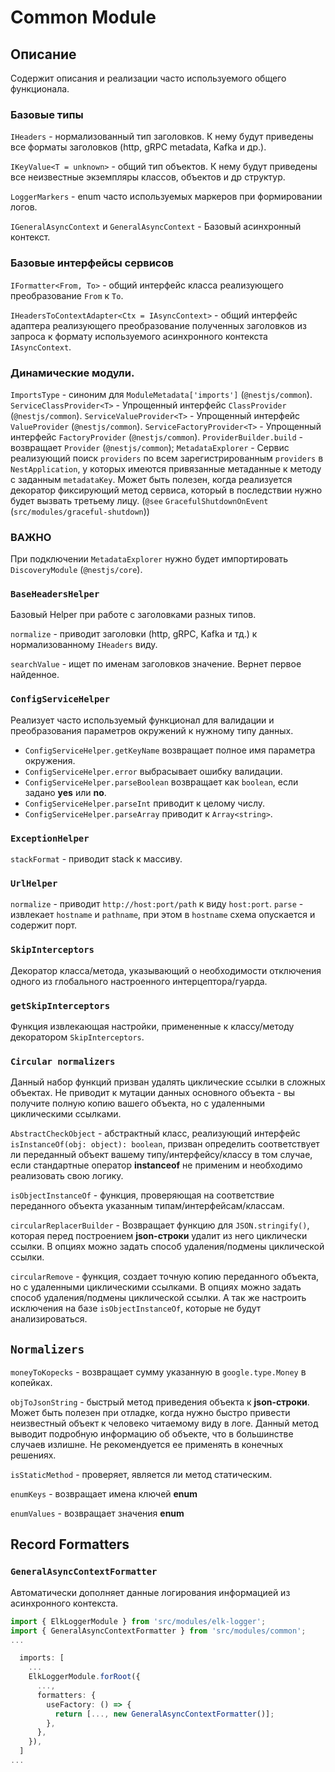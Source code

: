 # Common Module

## Описание
Содержит описания и реализации часто используемого общего функционала.

### Базовые типы
  `IHeaders` - нормализованный тип заголовков. К нему будут приведены все форматы заголовков (http, gRPC metadata, Kafka и др.).

  `IKeyValue<T = unknown>` - общий тип объектов. К нему будут приведены все неизвестные экземпляры классов, объектов и др структур.

  `LoggerMarkers` - enum часто используемых маркеров при формировании логов.

  `IGeneralAsyncContext` и `GeneralAsyncContext` - Базовый асинхронный контекст.

### Базовые интерфейсы сервисов
  `IFormatter<From, To>` - общий интерфейс класса реализующего преобразование `From` к `To`.

  `IHeadersToContextAdapter<Ctx = IAsyncContext>` - общий интерфейс адаптера реализующего преобразование полученных заголовков из запроса к формату используемого асинхронного контекста `IAsyncContext`.

### Динамические модули.
  `ImportsType` - синоним для `ModuleMetadata['imports']` (`@nestjs/common`).
  `ServiceClassProvider<T>` - Упрощенный интерфейс `ClassProvider` (`@nestjs/common`).
  `ServiceValueProvider<T>` - Упрощенный интерфейс `ValueProvider` (`@nestjs/common`).
  `ServiceFactoryProvider<T>` - Упрощенный интерфейс `FactoryProvider` (`@nestjs/common`).
  `ProviderBuilder.build` - возвращает `Provider` (`@nestjs/common`);
  `MetadataExplorer` - Сервис реализующий поиск `providers` по всем зарегистрированным `providers` в `NestApplication`, у которых имеются привязанные метаданные к методу с заданным `metadataKey`. Может быть полезен, когда реализуется декоратор фиксирующий метод сервиса, который в последствии нужно будет вызвать третьему лицу. (`@see` `GracefulShutdownOnEvent` (`src/modules/graceful-shutdown`))

 ### ВАЖНО
 При подключении `MetadataExplorer` нужно будет импортировать `DiscoveryModule` (`@nestjs/core`).

### `BaseHeadersHelper`
  Базовый Helper при работе с заголовками разных типов.

  `normalize` - приводит заголовки (http, gRPC, Kafka и тд.) к нормализованному `IHeaders` виду.
  
  `searchValue` - ищет по именам заголовков значение. Вернет первое найденное.

### `ConfigServiceHelper`
  Реализует часто используемый функционал для валидации и преобразования параметров окружений к нужному типу данных.
  - `ConfigServiceHelper.getKeyName` возвращает полное имя параметра окружения.
  - `ConfigServiceHelper.error` выбрасывает ошибку валидации.
  - `ConfigServiceHelper.parseBoolean` возвращает как `boolean`, если задано **yes** или **no**.
  - `ConfigServiceHelper.parseInt` приводит к целому числу.
  - `ConfigServiceHelper.parseArray` приводит к `Array<string>`.

### `ExceptionHelper`
  `stackFormat` - приводит stack к массиву.

### `UrlHelper`
  `normalize` - приводит `http://host:port/path` к виду `host:port`.
  `parse` - извлекает  `hostname` и `pathname`, при этом в `hostname` схема опускается и содержит порт.

### `SkipInterceptors`
  Декоратор класса/метода, указывающий о необходимости отключения одного из глобального настроенного интерцептора/гуарда.

### `getSkipInterceptors`
  Функция извлекающая настройки, примененные к классу/методу декоратором `SkipInterceptors`.

### `Circular normalizers`
Данный набор функций призван удалять циклические ссылки в сложных объектах. Не приводит к мутации данных основного объекта - вы получите полную копию вашего объекта, но с удаленными циклическими ссылками.

`AbstractCheckObject`  - абстрактный класс, реализующий интерфейс `isInstanceOf(obj: object): boolean`, призван определить соответствует ли переданный объект вашему типу/интерфейсу/классу в том случае, если стандартные оператор **instanceof** не применим и необходимо реализовать свою логику.  

`isObjectInstanceOf` - функция, проверяющая на соответствие переданного объекта указанным типам/интерфейсам/классам.

`circularReplacerBuilder` -  Возвращает функцию для `JSON.stringify()`, которая перед построением **json-строки**  удалит из него циклически ссылки. В опциях можно задать способ удаления/подмены циклической ссылки.

`circularRemove` - функция, создает точную копию переданного объекта, но с удаленными циклическими ссылками. В опциях можно задать способ удаления/подмены циклической ссылки. А так же настроить исключения на базе `isObjectInstanceOf`, которые не будут анализироваться.

## `Normalizers`

`moneyToKopecks` - возвращает сумму указанную в `google.type.Money` в копейках.

`objToJsonString` - быстрый метод приведения объекта к **json-строки**. Может быть полезен при отладке, когда нужно быстро привести неизвестный объект к человеко читаемому виду в логе. Данный метод выводит подробную информацию об объекте, что в большинстве случаев излишне. Не рекомендуется ее применять в конечных решениях.

`isStaticMethod` - проверяет, является ли метод статическим.

`enumKeys` - возвращает имена ключей **enum**

`enumValues` - возвращает значения **enum**

## Record Formatters

### `GeneralAsyncContextFormatter`
Автоматически дополняет данные логирования информацией из асинхронного контекста.

```typescript
import { ElkLoggerModule } from 'src/modules/elk-logger';
import { GeneralAsyncContextFormatter } from 'src/modules/common';
...

  imports: [
    ...
    ElkLoggerModule.forRoot({
      ...,
      formatters: {
        useFactory: () => {
          return [..., new GeneralAsyncContextFormatter()];
        },
      },
    }),
  ]
...

```
